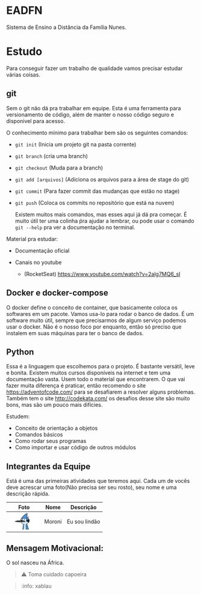# EADFN

Sistema de Ensino a Distância da Família Nunes.

# Estudo

Para conseguir fazer um trabalho de qualidade vamos precisar estudar várias coisas.

## git

Sem o git não dá pra trabalhar em equipe. Esta é uma ferramenta para versionamento de código, além de manter o nosso código seguro e disponivel para acesso.

O conhecimento mínimo para trabalhar bem são os seguintes comandos:

- `git init` (Inicia um projeto git na pasta corrente)
- `git branch` <nome-da-branch> (cria uma branch)
- `git checkout` <nome-da-branch> (Muda para a branch)
- `git add [arquivos]` (Adiciona os arquivos para a área de stage do git)
- `git commit` (Para fazer commit das mudanças que estão no stage)
- `git push` (Coloca os commits no repositório que está na nuvem)

  Existem muitos mais comandos, mas esses aqui já dá pra começar. É muito útil ter uma colinha ṕra ajudar a lembrar, ou pode usar o comando `git --help` pra ver a documentação no terminal.

Material pra estudar:

- Documentação oficial
- Canais no youtube

  - (RocketSeat) https://www.youtube.com/watch?v=2alg7MQ6_sI

## Docker e docker-compose

O docker define o conceito de container, que basicamente coloca os softwares em um pacote. Vamos usa-lo para rodar o banco de dados.
É um software muito útil, sempre que precisarmos de algum serviço podemos usar o docker.
Não é o nosso foco por enquanto, então só preciso que instalem em suas máquinas para ter o banco de dados.

## Python

Essa é a linguagem que escolhemos para o projeto. É bastante versátil, leve e bonita. Existem muitos cursos disponíveis na internet e tem uma documentação vasta. Usem todo o material que encontrarem. O que vai fazer muita diferença é praticar, então recomendo o site https://adventofcode.com/ para se desafiarem a resolver alguns problemas. Também tem o site http://codekata.com/ os desafios desse site são muito bons, mas são um pouco mais difícies.

Estudem:

- Conceito de orientação a objetos
- Comandos básicos
- Como rodar seus programas
- Como importar e usar código de outros módulos

## Integrantes da Equipe

Está é uma das primeiras atividades que teremos aqui. Cada um de vocês deve acrescar uma foto(Não precisa ser seu rosto), seu nome e uma descrição rápida.

| Foto                                   | Nome   | Descrição     |
| -------------------------------------- | ------ | ------------- |
| <img src="equipe/moroni.png" width=80> | Moroni | Eu sou lindão |

## Mensagem Motivacional:

O sol nasceu na África.


> :warning: Toma cuidado capoeira

> :info: xablau
